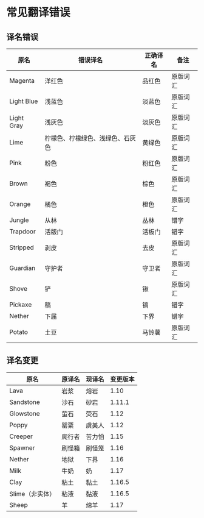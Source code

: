 # 常见翻译错误

## 译名错误

| 原名       | 错误译名                         | 正确译名 | 备注     |
| ---------- | -------------------------------- | -------- | -------- |
| Magenta    | 洋红色                           | 品红色   | 原版词汇 |
| Light Blue | 浅蓝色                           | 淡蓝色   | 原版词汇 |
| Light Gray | 浅灰色                           | 淡灰色   | 原版词汇 |
| Lime       | 柠檬色、柠檬绿色、浅绿色、石灰色 | 黄绿色   | 原版词汇 |
| Pink       | 粉色                             | 粉红色   | 原版词汇 |
| Brown      | 褐色                             | 棕色     | 原版词汇 |
| Orange     | 橘色                             | 橙色     | 原版词汇 |
| Jungle     | 从林                             | 丛林     | 错字     |
| Trapdoor   | 活版门                           | 活板门   | 错字     |
| Stripped   | 剥皮                             | 去皮     | 原版词汇 |
| Guardian   | 守护者                           | 守卫者   | 原版词汇 |
| Shove      | 铲                               | 锹       | 原版词汇 |
| Pickaxe    | 稿                               | 镐       | 错字     |
| Nether     | 下届                             | 下界     | 错字     |
| Potato     | 土豆                             | 马铃薯   | 原版词汇 |

## 译名变更

| 原名            | 原译名 | 现译名 | 变更版本 |
| --------------- | ------ | ------ | -------- |
| Lava            | 岩浆   | 熔岩   | 1.10     |
| Sandstone       | 沙石   | 砂岩   | 1.11.1   |
| Glowstone       | 萤石   | 荧石   | 1.12     |
| Poppy           | 罂粟   | 虞美人 | 1.12     |
| Creeper         | 爬行者 | 苦力怕 | 1.15     |
| Spawner         | 刷怪箱 | 刷怪笼 | 1.16     |
| Nether          | 地狱   | 下界   | 1.16     |
| Milk            | 牛奶   | 奶     | 1.17     |
| Clay            | 粘土   | 黏土   | 1.16.5   |
| Slime（非实体） | 粘液   | 黏液   | 1.16.5   |
| Sheep           | 羊     | 绵羊   | 1.17     |
